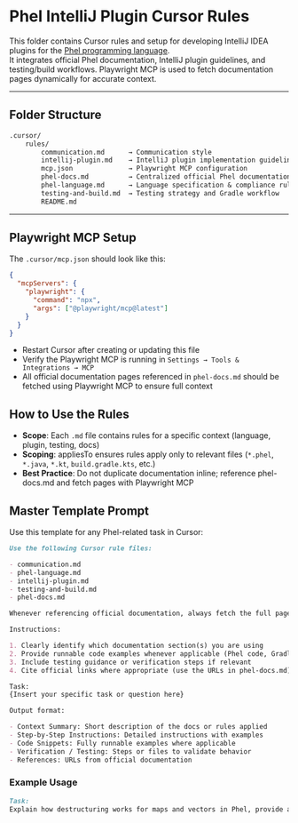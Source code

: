 # Phel IntelliJ Plugin Cursor Rules

This folder contains Cursor rules and setup for developing IntelliJ IDEA plugins for the [Phel programming language](https://phel-lang.org/).  
It integrates official Phel documentation, IntelliJ plugin guidelines, and testing/build workflows. Playwright MCP is used to fetch documentation pages dynamically for accurate context.

---

## Folder Structure

```txt
.cursor/
    rules/
        communication.md      → Communication style
        intellij-plugin.md    → IntelliJ plugin implementation guidelines
        mcp.json              → Playwright MCP configuration
        phel-docs.md          → Centralized official Phel documentation references
        phel-language.md      → Language specification & compliance rules
        testing-and-build.md  → Testing strategy and Gradle workflow
        README.md
```

---

## Playwright MCP Setup

The `.cursor/mcp.json` should look like this:

```json
{
  "mcpServers": {
    "playwright": {
      "command": "npx",
      "args": ["@playwright/mcp@latest"]
    }
  }
}
```

- Restart Cursor after creating or updating this file
- Verify the Playwright MCP is running in `Settings → Tools & Integrations → MCP`
- All official documentation pages referenced in `phel-docs.md` should be fetched using Playwright MCP to ensure full context

## How to Use the Rules

- **Scope**: Each `.md` file contains rules for a specific context (language, plugin, testing, docs)
- **Scoping**: appliesTo ensures rules apply only to relevant files (`*.phel`, `*.java`, `*.kt`, `build.gradle.kts`, etc.)
- **Best Practice**: Do not duplicate documentation inline; reference phel-docs.md and fetch pages with Playwright MCP


## Master Template Prompt

Use this template for any Phel-related task in Cursor:

```md
Use the following Cursor rule files:

- communication.md
- phel-language.md
- intellij-plugin.md
- testing-and-build.md
- phel-docs.md

Whenever referencing official documentation, always fetch the full page using the Playwright MCP. Do NOT rely on summaries or web search.

Instructions:

1. Clearly identify which documentation section(s) you are using
2. Provide runnable code examples whenever applicable (Phel code, Gradle commands, XML, Java/Kotlin snippets)
3. Include testing guidance or verification steps if relevant
4. Cite official links where appropriate (use the URLs in phel-docs.md)

Task:
{Insert your specific task or question here}

Output format:

- Context Summary: Short description of the docs or rules applied
- Step-by-Step Instructions: Detailed instructions with examples
- Code Snippets: Fully runnable examples where applicable
- Verification / Testing: Steps or files to validate behavior
- References: URLs from official documentation
```

### Example Usage

```md
Task:
Explain how destructuring works for maps and vectors in Phel, provide a runnable example, and a minimal test file.
```
